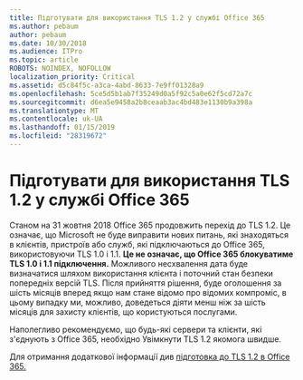 ```yaml
---
title: Підготувати для використання TLS 1.2 у службі Office 365
ms.author: pebaum
author: pebaum
ms.date: 10/30/2018
ms.audience: ITPro
ms.topic: article
ROBOTS: NOINDEX, NOFOLLOW
localization_priority: Critical
ms.assetid: d5c84f5c-a3ca-4abd-8633-7e9ff01328a9
ms.openlocfilehash: 5ce5d5b1ab7f35249d0a5f92c5a0e62f5cd72a7c
ms.sourcegitcommit: d6ea5e9458a2b8ceaab3ac4bd483e1130b9a398a
ms.translationtype: MT
ms.contentlocale: uk-UA
ms.lasthandoff: 01/15/2019
ms.locfileid: "28319672"
---
```

# <a name="prepare-for-use-of-tls-12-in-office-365"></a>Підготувати для використання TLS 1.2 у службі Office 365

Станом на 31 жовтня 2018 Office 365 продовжить перехід до TLS 1.2. Це означає, що Microsoft не буде виправити нових питань, які знаходяться в клієнтів, пристроїв або служб, які підключаються до Office 365, використовуючи TLS 1.0 і 1.1. **Це не означає, що Office 365 блокуватиме TLS 1.0 і 1.1 підключення.** Можливого несхвалення дата буде визначатися шляхом використання клієнта і поточний стан безпеки попередніх версій TLS. Після прийняття рішення, буде оголошення за шість місяців вперед якщо нам стане відомо про відомих компроміс, в цьому випадку ми, можливо, доведеться діяти менш ніж за шість місяців для захисту клієнтів, що користуються послугами. 
  
Наполегливо рекомендуємо, що будь-які сервери та клієнти, які з'єднують з Office 365, необхідно Увімкнути TLS 1.2 якомога швидше.
  
Для отримання додаткової інформації див [підготовка до TLS 1.2 в Office 365.](https://support.microsoft.com/help/4057306/preparing-for-tls-1-2-in-office-365)
  

